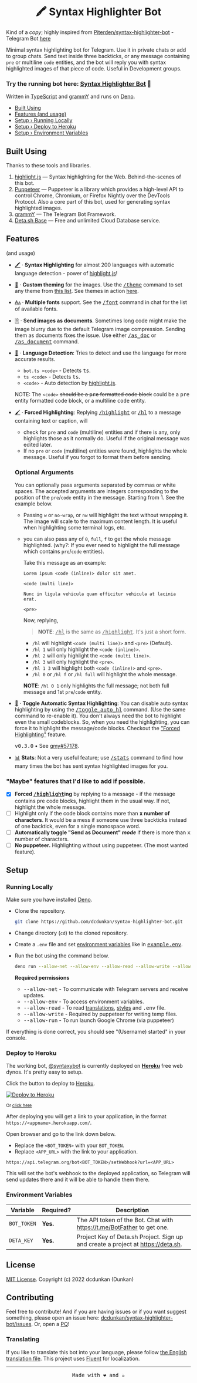 <h1 align="center">🖍️ Syntax Highlighter Bot</h1>

Kind of a _copy_; highly inspired from
[Piterden/syntax-highlighter-bot](https://github.com/Piterden/syntax-highlighter-bot) -
Telegram Bot [here](https://telegram.me/cris_highlight_bot)

Minimal syntax highlighting bot for Telegram. Use it in private chats or add to
group chats. Send text inside three backticks, or any message containing `pre`
or multiline `code` entities, and the bot will reply you with syntax highlighted
images of that piece of code. Useful in Development groups.

### Try the running bot here: [Syntax Highlighter Bot](https://telegram.me/syntaxybot) 🚀

Written in [TypeScript](https://typescriptlang.org) and
[grammY](https://grammy.dev/) and runs on [Deno](https://deno.land/).

- [Built Using](#built-using)
- [Features (and usage)](#features)
- [Setup › Running Locally](#running-locally)
- [Setup › Deploy to Heroku](#deploy-to-heroku)
- [Setup › Environment Variables](#environment-variables)

## Built Using

Thanks to these tools and libraries.

1. [highlight.js][hljs] — Syntax highlighting for the Web. Behind-the-scenes of
   this bot.
2. [Puppeteer](https://pptr.dev) — Puppeteer is a library which provides a
   high-level API to control Chrome, Chromium, or Firefox Nightly over the
   DevTools Protocol. Also a core part of this bot, used for generating syntax
   highlighted images.
3. [grammY](https://grammy.dev) — The Telegram Bot Framework.
4. [Deta.sh Base](https://deta.sh) — Free and unlimited Cloud Database service.

## Features

(and usage)

- <a id="syntax-highlighting" href="#syntax-highlighting">🖍️</a> · **Syntax
  Highlighting** for almost 200 languages with automatic language detection -
  power of [highlight.js][hljs]!

- <a id="custom-theming" href="#custom-theming">🎨</a> · **Custom theming** for
  the images. Use the <ins><samp>/theme</samp></ins> command to set any theme
  from [this list](https://telegra.ph/Themes---Syntax-Highlighter-Bot-04-14).
  See themes in action [here](https://highlightjs.org/static/demo/).

- <a id="multiple-fonts" href="#multiple-fonts">🗛</a> · **Multiple fonts**
  support. See the <ins><samp>/font</samp></ins> command in chat for the list of
  available fonts.

- <a id="as-documents" href="#as-documents">🗎</a> · **Send images as
  documents**. Sometimes long code might make the image blurry due to the
  default Telegram image compression. Sending them as documents fixes the issue.
  Use either <ins><samp>/as_doc</samp></ins> or
  <ins><samp>/as_document</samp></ins> command.

- <a id="language-detection" href="#language-detection">👀</a> · **Language
  Detection**: Tries to detect and use the language for more accurate results.
  - `bot.ts <code>` - Detects <samp>ts</samp>.
  - `ts <code>` - Detects <samp>ts</samp>.
  - `<code>` - Auto detection by [highlight.js][hljs].

  NOTE: The `<code>` ~~should be a <samp>pre</samp> formatted code block~~ could
  be a <samp>pre</samp> entity formatted code block, or a multiline
  <samp>code</samp> entity.

- <a id="forced-highlighting" href="#forced-highlighting">🖌️</a> · **Forced
  Highlighting**: Replying
  <ins><samp>/highlight</samp></ins> or
  <ins><samp>/hl</samp></ins> to a message containing text or caption, will
  - check for `pre` and `code` (multiline) entities and if there is any, only
    highlights those as it normally do. Useful if the original message was
    edited later.
  - If no `pre` or `code` (multiline) entities were found, highlights the whole
    message. Useful if you forgot to format them before sending.

  <h3 id="forced-highlighting-optional-args" href="#forced-highlighting-optional-args">Optional Arguments</h3>

  You can optionally pass arguments separated by commas or white spaces. The
  accepted arguments are integers corresponding to the position of the
  `pre`/`code` entity in the message. Starting from 1. See the example below.

  - Passing `w` or `no-wrap`, or `nw` will highlight the text without wrapping
    it. The image will scale to the maximum content length. It is useful when
    highlighting some terminal logs, etc.

  - you can also pass any of `0`, `full`, `f` to get the whole message
    highlighted. (why?: If you ever need to highlight the full message which
    contains `pre`/`code` entities).

    Take this message as an example:
    ```
    Lorem ipsum <code (inline)> dolor sit amet.

    <code (multi line)>

    Nunc in ligula vehicula quam efficitur vehicula at lacinia erat.

    <pre>
    ```

    Now, replying,

    > **NOTE**: <ins><samp>/hl</samp></ins> is the same as
    > <ins><samp>/highlight</samp></ins>. It's just a short form.

    - `/hl` will highlight `<code (multi line)>` and `<pre>` (Default).
    - `/hl 1` will only highlight the `<code (inline)>`.
    - `/hl 2` will only highlight the `<code (multi line)>`.
    - `/hl 3` will only highlight the `<pre>`.
    - `/hl 1 3` will highlight both `<code (inline)>` and `<pre>`.
    - `/hl 0` or `/hl f` or `/hl full` will highlight the whole message.

    **NOTE**: `/hl 0 1` only highlights the full message; not both full message
    and 1st `pre`/`code` entity.

- <a id="toggle-auto-shl" href="#toggle-auto-shl">🚫</a> · **Toggle Automatic
  Syntax Highlighting**: You can disable auto syntax highlighting by using the
  <ins><samp>/toggle_auto_hl</samp></ins> command. (Use the same command to
  re-enable it). You don't always need the bot to highlight even the small
  codeblocks. So, when you need the highlighting, you can force it to highlight
  the message/code blocks. Checkout the
  ["Forced Highlighting"](#forced-highlighting) feature.

  <kbd>v0.3.0</kbd> • See [gmy#57178](https://t.me/grammyjs/57178).

- <a id="stats" href="#stats">📊</a> **Stats**: Not a very useful feature; use
  <ins><samp>/stats</samp></ins> command to find how many times the bot has sent
  syntax highlighted images for you.

### "Maybe" features that I'd like to add if possible.

- [x] <b>Forced <ins><samp>/highlight</samp></ins>ing</b> by replying to a
      message - if the message contains pre code blocks, highlight them in the
      usual way. If not, highlight the whole message.
- [ ] Highlight only if the code block contains more than <b><samp>x</samp>
      number of characters</b>. It would be a mess if someone use three
      backticks instead of one backtick, even for a single monospace word.
- [ ] <b>Automatically toggle "Send as Document" _mode_</b> if there is more
      than <samp>x</samp> number of characters.
- [ ] <b>No puppeteer.</b> Highlighting without using puppeteer. (The most
      wanted feature).

## Setup

### Running Locally

Make sure you have installed [Deno](https://deno.land/).

- Clone the repository.
  ```bash
  git clone https://github.com/dcdunkan/syntax-highlighter-bot.git
  ```
- Change directory (`cd`) to the cloned repository.
- Create a `.env` file and set [environment variables](#environment-variables)
  like in <samp> [example.env](example.env)</samp>.
- Run the bot using the command below.
  ```bash
  deno run --allow-net --allow-env --allow-read --allow-write --allow-run --unstable local.ts
  ```

  **Required permissions**
  - <samp>--allow-net</samp> - To communicate with Telegram servers and receive
    updates.
  - <samp>--allow-env</samp> - To access environment variables.
  - <samp>--allow-read</samp> - To read [translations](locales),
    [styles](src/styles/) and
    <samp>.env</samp> file.
  - <samp>--allow-write</samp> - Required by puppeteer for writing temp files.
  - <samp>--allow-run</samp> - To run launch Google Chrome (via puppeteer)

If everything is done correct, you should see "(Username) started" in your
console.

### Deploy to Heroku

The working bot, [@syntaxybot](https://telegram.me/syntaxybot) is currently
deployed on **[Heroku](https://heroku.com)** free web dynos. It's pretty easy to
setup.

Click the button to deploy to [Heroku](https://heroku.com).

[![Deploy to Heroku](https://www.herokucdn.com/deploy/button.svg)](https://heroku.com/deploy?template=https://github.com/dcdunkan/syntax-highlighter-bot)

<sub>Or
<a href="https://heroku.com/deploy?template=https://github.com/dcdunkan/syntax-highlighter-bot">click
here</a></sub>

After deploying you will get a link to your application, in the format
`https://<appname>.herokuapp.com/`.

Open browser and go to the link down below.

- Replace the `<BOT_TOKEN>` with your `BOT_TOKEN`.
- Replace `<APP_URL>` with the link to your application.

`https://api.telegram.org/bot<BOT_TOKEN>/setWebhook?url=<APP_URL>`

This will set the bot's webhook to the deployed application, so Telegram will
send updates there and it will be able to handle them there.

### Environment Variables

| Variable    | Required? | Description                                                                      |
| ----------- | --------- | -------------------------------------------------------------------------------- |
| `BOT_TOKEN` | **Yes.**  | The API token of the Bot. Chat with https://t.me/BotFather to get one.           |
| `DETA_KEY`  | **Yes.**  | Project Key of Deta.sh Project. Sign up and create a project at https://deta.sh. |

## License

[MIT License](LICENSE). Copyright (c) 2022 dcdunkan (Dunkan)

## Contributing

Feel free to contribute! And if you are having issues or if you want suggest
something, please open an issue here:
[dcdunkan/syntax-highlighter-bot/issues](https://github.com/dcdunkan/syntax-highlighter-bot/issues).
Or, open a [PQ](https://telegram.me/grammyjs/34358)!

### Translating

If you like to translate this bot into your language, please follow
[the English translation file](locales/en.ftl). This project uses
[Fluent](https://projectfluent.org) for localization.

---

<p align="center"><samp>Made with ❤️ and ☕</samp></p>

[hljs]: https://highlightjs.org
